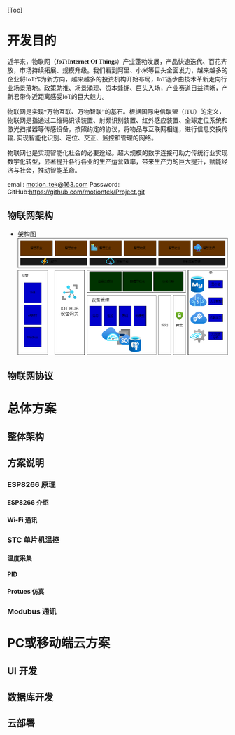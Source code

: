 [Toc]
# 开发目的
<font face="黑体"> 近年来，物联网（**_IoT_:Internet Of Things**）产业蓬勃发展，产品快速迭代、百花齐放，市场持续拓展、规模升级。我们看到阿里、小米等巨头全面发力，越来越多的企业将IoT作为新方向，越来越多的投资机构开始布局，IoT逐步由技术革新走向行业场景落地。政策助推、场景涌现、资本蜂拥、巨头入场，产业赛道日益清晰，产新君带你近距离感受IoT的巨大魅力。</font>

<font face="STCAIYUN">物联网是实现“万物互联、万物智联”的基石。根据国际电信联盟（ITU）的定义，物联网是指通过二维码识读装置、射频识别装置、红外感应装置、全球定位系统和激光扫描器等传感设备，按照约定的协议，将物品与互联网相连，进行信息交换传输, 实现智能化识别、定位、交互、监控和管理的网络。</font>

物联网也是实现智能化社会的必要途经。超大规模的数字连接可助力传统行业实现数字化转型，显著提升各行各业的生产运营效率，带来生产力的巨大提升，赋能经济与社会，推动智能革命。

email: motion_tek@163.com
Password: 
GitHub:https://github.com/motiontek/Project.git

## 物联网架构
* 架构图
![IOT Architecture](../Image/IOT%20Drawing.png)

## 物联网协议

# 总体方案

## 整体架构

## 方案说明
### ESP8266 原理
#### ESP8266 介绍
#### Wi-Fi 通讯
### STC 单片机温控
#### 温度采集
#### PID
#### Protues 仿真
### Modubus 通讯
# PC或移动端云方案
## UI 开发
## 数据库开发
## 云部署
